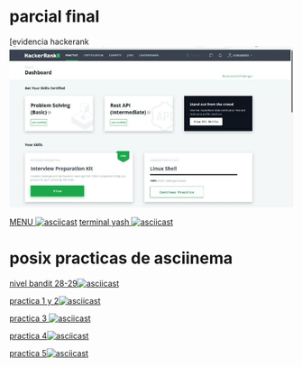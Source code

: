 # parcial final 

[evidencia hackerank ![](https://github.com/cintiayaritza/posix/blob/master/128543356_221087922719393_3945231622675476825_n.jpg)

[MENU ![asciicast](https://asciinema.org/a/ElxrnjUZbNwLEJVrDQiPW4sQj.png)](https://asciinema.org/a/ElxrnjUZbNwLEJVrDQiPW4sQj)
[terminal yash ![asciicast](https://asciinema.org/a/HGT2UErHM6vq9w38WUb3HrlC1.png)]( https://asciinema.org/a/HGT2UErHM6vq9w38WUb3HrlC1)




# posix practicas de asciinema 



[nivel bandit 28-29![asciicast](https://asciinema.org/a/xtZdYx2xSCsHhatkndVDjEDBv.png)](https://asciinema.org/a/xtZdYx2xSCsHhatkndVDjEDBv)


[practica 1 y 2![asciicast](https://asciinema.org/a/5DvcXJNFB29hC4CGSUEUYUGn0.png)](https://asciinema.org/a/5DvcXJNFB29hC4CGSUEUYUGn0)


[practica 3 ![asciicast](https://asciinema.org/a/sbNLMF5YyyALKiKYTtaWXnkuE.png)](https://asciinema.org/a/sbNLMF5YyyALKiKYTtaWXnkuE)


[practica 4![asciicast](https://asciinema.org/a/iAJfKgNgwfCHpwzAXLDfNA7CH.png)](https://asciinema.org/a/iAJfKgNgwfCHpwzAXLDfNA7CH)


[practica 5![asciicast](https://asciinema.org/a/5sHuyQHFIgKW0ffkjS17npvhx.png)](https://asciinema.org/a/5sHuyQHFIgKW0ffkjS17npvhx)


